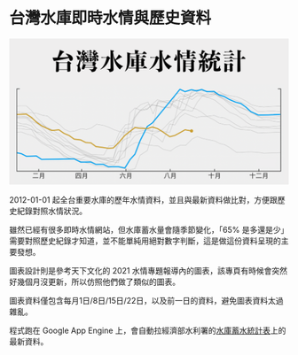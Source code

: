 # 台灣水庫即時水情與歷史資料

![台灣水庫即時水情與歷史資料](public/og.png)

2012-01-01 起全台重要水庫的歷年水情資料，並且與最新資料做比對，方便跟歷史紀錄對照水情狀況。

雖然已經有很多即時水情網站，但水庫蓄水量會隨季節變化，「65% 是多還是少」需要對照歷史紀錄才知道，並不能單純用絕對數字判斷，這是做這份資料呈現的主要發想。

圖表設計則是參考天下文化的 2021 水情專題報導內的圖表，該專頁有時候會突然好幾個月沒更新，所以仿照他們做了類似的圖表。

圖表資料僅包含每月1日/8日/15日/22日，以及前一日的資料，避免圖表資料太過雜亂。

程式跑在 Google App Engine 上，會自動拉經濟部水利署的[水庫蓄水統計表](https://fhy.wra.gov.tw/ReservoirPage_2011/StorageCapacity.aspx)上的最新資料。
